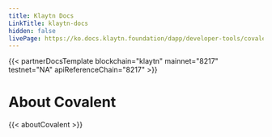 ```yaml
---
title: Klaytn Docs
LinkTitle: klaytn-docs
hidden: false
livePage: https://ko.docs.klaytn.foundation/dapp/developer-tools/covalent
---
```


{{< partnerDocsTemplate blockchain="klaytn" mainnet="8217" testnet="NA" apiReferenceChain="8217" >}}
&nbsp;
# About Covalent
{{< aboutCovalent >}}
